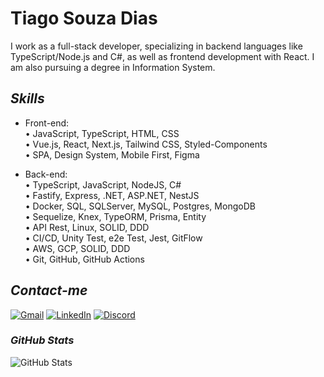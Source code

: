 # **Tiago Souza Dias**

I work as a full-stack developer, specializing in backend languages like TypeScript/Node.js and C#, as well as frontend development with React. I am also pursuing a degree in Information System.

## *Skills*


 - Front-end:\
• JavaScript, TypeScript, HTML, CSS\
• Vue.js, React, Next.js, Tailwind CSS, Styled-Components\
• SPA, Design System, Mobile First, Figma

 - Back-end:\
• TypeScript, JavaScript, NodeJS, C#\
• Fastify, Express, .NET, ASP.NET, NestJS\
• Docker, SQL, SQLServer, MySQL, Postgres, MongoDB\
• Sequelize, Knex, TypeORM, Prisma, Entity\
• API Rest, Linux, SOLID, DDD\
• CI/CD, Unity Test, e2e Test, Jest, GitFlow\
• AWS, GCP, SOLID, DDD\
• Git, GitHub, GitHub Actions


## *Contact-me*

[![Gmail](https://img.shields.io/badge/Gmail-000?style=for-the-badge&logo=Gmail)](mailto:tiago0214@gmail.com)
[![LinkedIn](https://img.shields.io/badge/LinkedIn-000?style=for-the-badge&logo=LinkedIn)](https://linkedin.com/in/tiagodias-dev)
[![Discord](https://img.shields.io/badge/Discord-000?style=for-the-badge&logo=discord)](https://discordapp.com/users/327618059642732544)

### *GitHub Stats*
![GitHub Stats](https://github-readme-stats.vercel.app/api?username=tiago0214&theme=transparent&bg_color=000&border_color=30A3DC&show_icons=true&icon_color=30A3DC&title_color=E94D5F&text_color=FFF&hide_title=true&hide=stars)
